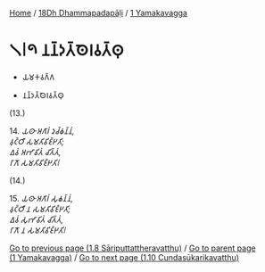 
[Home](/) / [18Dh Dhammapadapāḷi](...md) / [1 Yamakavagga](../18Dh/1.md)

# 𑁧𑁇𑁯 𑀦𑀦𑁆𑀤𑀢𑁆𑀣𑁂𑀭𑀯𑀢𑁆𑀣𑀼

* 𑀬𑀫𑀓𑀯𑀕𑁆𑀕

* 𑀦𑀦𑁆𑀤𑀢𑁆𑀣𑁂𑀭𑀯𑀢𑁆𑀣𑀼

(13.)

14\. _𑀬𑀣𑀸 𑀅𑀕𑀸𑀭𑀁 𑀤𑀼𑀘𑁆𑀙𑀦𑁆𑀦𑀁,_  
_𑀯𑀼𑀝𑁆𑀞𑀻 𑀲𑀫𑀢𑀺𑀯𑀺𑀚𑁆𑀛𑀢𑀺;_  
_𑀏𑀯𑀁 𑀅𑀪𑀸𑀯𑀺𑀢𑀁 𑀘𑀺𑀢𑁆𑀢𑀁,_  
_𑀭𑀸𑀕𑁄 𑀲𑀫𑀢𑀺𑀯𑀺𑀚𑁆𑀛𑀢𑀺𑁇_  


(14.)

15\. _𑀬𑀣𑀸 𑀅𑀕𑀸𑀭𑀁 𑀲𑀼𑀙𑀦𑁆𑀦𑀁,_  
_𑀯𑀼𑀝𑁆𑀞𑀻 𑀦 𑀲𑀫𑀢𑀺𑀯𑀺𑀚𑁆𑀛𑀢𑀺;_  
_𑀏𑀯𑀁 𑀲𑀼𑀪𑀸𑀯𑀺𑀢𑀁 𑀘𑀺𑀢𑁆𑀢𑀁,_  
_𑀭𑀸𑀕𑁄 𑀦 𑀲𑀫𑀢𑀺𑀯𑀺𑀚𑁆𑀛𑀢𑀺𑁇_  


[Go to previous page (1.8 Sāriputtattheravatthu)](1.8.md) / [Go to parent page (1 Yamakavagga)](../18Dh/1.md) / [Go to next page (1.10 Cundasūkarikavatthu)](1.10.md)


